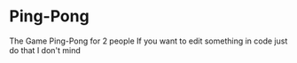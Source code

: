 # Ping-Pong
The Game Ping-Pong for 2 people 
If you want to edit something in code just do that I don't mind
